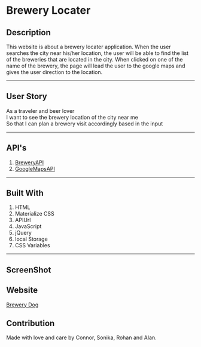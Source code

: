 # Brewery Locater

## Description
This website is about a brewery locater application. When the user searches the city near his/her location, the user will be able to find the list of the breweries that are located in the city. When clicked on one of the name of the brewery, the page will lead the user to the google maps and gives the user direction to the location. 

---

## User Story 
As a traveler and beer lover </br>
I want to see the brewery location of the city near me </br>
So that I can plan a brewery visit accordingly based in the input

---

## API's
1. [BreweryAPI](https://www.openbrewerydb.org/documentation)
2. [GoogleMapsAPI](https://developers.google.com/maps/documentation/embed/map-generator#create-project) 

---

## Built With
1. HTML
2. Materialize CSS
3. APIUrl
4. JavaScript
5. jQuery
6. local Storage
7. CSS Variables

---

## ScreenShot


## Website
[Brewery Dog]()


## Contribution
Made with love and care by Connor, Sonika, Rohan and Alan. 
